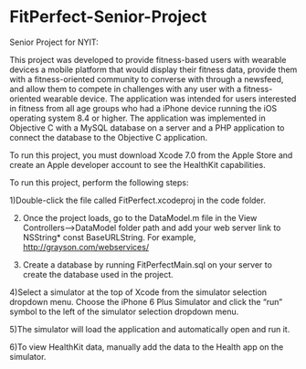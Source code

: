# FitPerfect-Senior-Project
Senior Project for NYIT:

This project was developed to provide fitness-based users with wearable devices a mobile platform that would display their fitness data, provide them with a fitness-oriented community to converse with through a newsfeed, and allow them to compete in challenges with any user with a fitness-oriented wearable device. The application was intended for users interested in fitness from all age groups who had a iPhone device running the iOS operating system 8.4 or higher. The application was implemented in Objective C with a MySQL database on a server and a PHP application to connect the database to the Objective C application.

To run this project, you must download Xcode 7.0 from the Apple Store and create an Apple developer account to see the HealthKit capabilities.

To run this project, perform the following steps:

1)Double-click the file called FitPerfect.xcodeproj in the code folder.

2) Once the project loads, go to the DataModel.m file in the View Controllers-->DataModel folder path and add your web server link to NSString* const BaseURLString. For example, http://grayson.com/webservices/

3) Create a database by running FitPerfectMain.sql on your server to create the database used in the project.

4)Select a simulator at the top of Xcode from the simulator selection dropdown menu. Choose the iPhone 6 Plus Simulator and click the “run” symbol to the left of the simulator selection dropdown menu.

5)The simulator will load the application and automatically open and run it.

6)To view HealthKit data, manually add the data to the Health app on the simulator.
